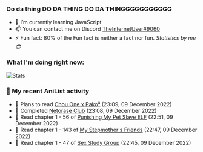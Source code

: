 ### Do da thing DO DA THING DO DA THINGGGGGGGGGGG

<!-- **TheInternetUser0/TheInternetUser0** is a ✨ _special_ ✨ repository because its `README.md` (this file) appears on your GitHub profile. -->


- 🌱 I’m currently learning JavaScript
- 📫 You can contact me on Discord [TheInternetUser#9060](https://discord.com/users/534117072796385300)
- ⚡ Fun fact: 80% of the Fun fact is neither a fact nor fun. _Statistics by me 😎_

### What I'm doing right now:
![Stats](https://discord.c99.nl/widget/theme-3/534117072796385300.png)

### 🌸 My recent AniList activity

<!-- ANILIST_ACTIVITY:start -->

-   📖 Plans to read [Chou One x Pako³](https://anilist.co/manga/120738) (23:09, 09 December 2022)
-   📖 Completed [Netorase Club](https://anilist.co/manga/153961) (23:08, 09 December 2022)
-   📖 Read chapter 1 - 56 of [Punishing My Pet Slave ELF](https://anilist.co/manga/143102) (22:51, 09 December 2022)
-   📖 Read chapter 1 - 143 of [My Stepmother's Friends](https://anilist.co/manga/119648) (22:47, 09 December 2022)
-   📖 Read chapter 1 - 47 of [Sex Study Group](https://anilist.co/manga/145493) (22:45, 09 December 2022)

<!-- ANILIST_ACTIVITY:end -->
